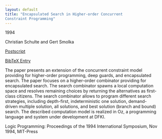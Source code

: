```yaml
---
layout: default
title: "Encapsulated Search in Higher-order Concurrent
Constraint Programming"
---
```



1994


Christian Schulte and Gert Smolka



[Postscript](http://www.ps.uni-sb.de/PapersOz/ProgrammingSysLab/ILPS94.ps.gz)

[BibTeX Entry](http://www.ps.uni-sb.de/PapersOz/abstracts/ILPS94.bib)


The paper presents an extension of the concurrent constraint model
providing for higher-order programming, deep guards, and encapsulated
search.  The paper focuses on a higher-order combinator providing for
encapsulated search.  The search combinator spawns a local computation
space and resolves remaining choices by returning the alternatives as
first-class citizens.  The search combinator allows to program different
search strategies, including depth-first, indeterministic one solution,
demand-driven multiple solution, all solutions, and best solution
(branch and bound) search.  The described computation model is realized
in Oz, a programming language and system under development at
DFKI.



Logic Programming: Proceedings of the 1994 International Symposium, Nov 1994,
  MIT-Press




